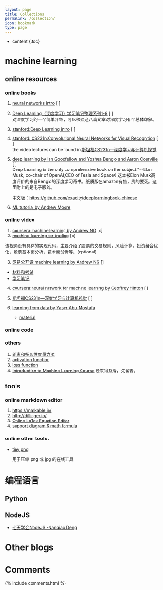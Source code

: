 ```yaml
---
layout: page
title: Collections
permalink: /collection/
icon: bookmark
type: page
---
```


* content
{:toc}

# machine learning

## online resources

### online books
1. [neural networks intro](https://www.willamette.edu/~gorr/classes/cs449/intro.html)  [ ]
2. [Deep Learning（深度学习）学习笔记整理系列1-8](http://blog.csdn.net/zouxy09/article/category/1387932)  [ ]<br/>
    对深度学习的一个简单介绍，可以根据这八篇文章对深度学习有个总体印象。
3. [stanford:Deep Learning intro](http://deeplearning.stanford.edu/wiki/index.php/UFLDL_Tutorial)  [ ]
4. [stanford: CS231n:Convolutional Neural Networks for Visual Recognition](https://cs231n.github.io/)  [ ]<br/>
    the video lectures can be found in [斯坦福CS231n—深度学习与计算机视觉](http://study.163.com/course/courseMain.htm?courseId=1003223001)
5. [deep learning by Ian Goodfellow and Yoshua Bengio and Aaron Courville](http://www.deeplearningbook.org/)  [ ]<br/>
   Deep Learning is the only comprehensive book on the subject."--Elon Musk, co-chair of OpenAI;CEO of Tesla and SpaceX 这本被Elon Musk高度评价的来自Bengio的深度学习奇书。纸质版在amazon有售，贵的要死。这里附上的是电子版的。

   中文版：<https://github.com/exacity/deeplearningbook-chinese>
6. [ML tutorial by Andrew Moore](https://www.autonlab.org/tutorials)

### online video
1. [coursera:machine learning by Andrew NG](https://www.coursera.org/learn/machine-learning/home/welcome) [x]
2. [machine learning for trading](https://classroom.udacity.com/courses/ud501/)  [x]

该视频没有具体的实现代码，主要介绍了股票的交易规则，风险计算，投资组合优化，股票基本面分析，技术面分析等。(optional)

3. [网易公开课:machine learning by Andrew NG](http://open.163.com/special/opencourse/machinelearning.html) [] <br/>
  - [材料和考试](http://cs229.stanford.edu/materials.html)  
  - [学习笔记](http://www.cnblogs.com/jerrylead/tag/Machine%20Learning/)
4. [coursera:neural network for machine learning by Geoffrey Hinton](https://www.coursera.org/learn/neural-networks/home/welcome)  [ ]
5. [斯坦福CS231n—深度学习与计算机视觉](http://study.163.com/course/courseMain.htm?courseId=1003223001)  [ ]
6. [learning from data by Yaser Abu-Mostafa](http://open.163.com/special/opencourse/learningfromdata.html)

   - [material](http://work.caltech.edu/library/)
### online code


### others
1. [距离和相似性度量方法](http://www.cnblogs.com/daniel-D/p/3244718.html)
2. [activation function](https://en.wikipedia.org/wiki/Activation_function)
3. [loss function](https://en.wikipedia.org/wiki/Loss_function)
4. [Introduction to Machine Learning Course](http://www.cedar.buffalo.edu/~srihari/CSE574/)
    没来得及看，先留着。

## tools

### online markdown editor
1. <https://markable.in/>
2. <http://dillinger.io/>
3. [Online LaTex Equation Editor](http://www.codecogs.com/latex/eqneditor.php)
4. [support diagram & math formula](https://www.zybuluo.com/mdeditor#394675)

### online other tools:
* [tiny png](https://tinypng.com/)

    用于压缩 png 或 jpg 的在线工具


# 编程语言

## Python


## NodeJS

* [七天学会NodeJS -Nanqiao Deng](https://nqdeng.github.io/7-days-nodejs)


# Other blogs


# Comments

{% include comments.html %}
